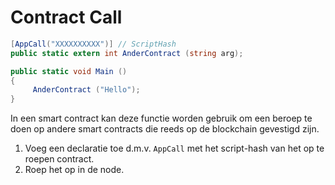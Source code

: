 # Contract Call

```c#
[AppCall("XXXXXXXXXX")] // ScriptHash
public static extern int AnderContract (string arg);

public static void Main ()
{
     AnderContract ("Hello");
}
```

In een smart contract kan deze functie worden gebruik om een beroep te doen op andere smart contracts die reeds op de blockchain gevestigd zijn.
1. Voeg een declaratie toe d.m.v. `AppCall` met het script-hash van het op te roepen contract.
2. Roep het op in de node.
